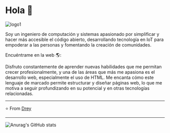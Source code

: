 # Hola 💬
![logo1](https://github.com/Dreyuix/Dreyuix/assets/65123134/b610ada7-e668-44b9-80db-f3d030bb970b)

Soy un ingeniero de computación y sistemas apasionado por simplificar y hacer más accesible el código abierto, desarrollando tecnología en IoT para empoderar a las personas y fomentando la creación de comunidades.

Encuéntrame en la web 🌎:

Disfruto constantemente de aprender nuevas habilidades que me permitan crecer profesionalmente, y una de las áreas que más me apasiona es el desarrollo web, especialmente el uso de HTML. Me encanta cómo este lenguaje de marcado permite estructurar y diseñar páginas web, lo que me motiva a seguir profundizando en su potencial y en otras tecnologías relacionadas.

---
⭐️ From [Drey](https://github.com/Dreyuix)
 
---
![Anurag's GitHub stats](https://github-readme-stats.vercel.app/api?username=Dreyuix&show_icons=true&theme=transparent)


<!--
**Dreyuix/Dreyuix** is a ✨ _special_ ✨ repository because its `README.md` (this file) appears on your GitHub profile.

Here are some ideas to get you started:

- 🔭 I’m currently working on ...
- 🌱 I’m currently learning ...
- 👯 I’m looking to collaborate on ...
- 🤔 I’m looking for help with ...
- 💬 Ask me about ...
- 📫 How to reach me: ...
- 😄 Pronouns: ...
- ⚡ Fun fact: ...
-->
